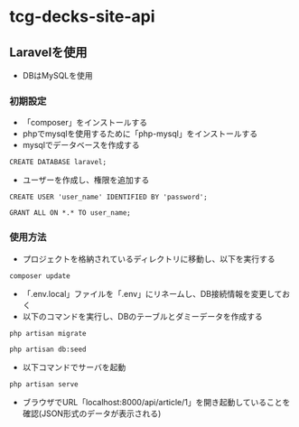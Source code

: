 # tcg-decks-site-api

## Laravelを使用
- DBはMySQLを使用

### 初期設定
- 「composer」をインストールする
- phpでmysqlを使用するために「php-mysql」をインストールする
- mysqlでデータベースを作成する
```
CREATE DATABASE laravel;
```
- ユーザーを作成し、権限を追加する
```
CREATE USER 'user_name' IDENTIFIED BY 'password';
```
```
GRANT ALL ON *.* TO user_name;
```


### 使用方法
- プロジェクトを格納されているディレクトリに移動し、以下を実行する
```
composer update
```
- 「.env.local」ファイルを「.env」にリネームし、DB接続情報を変更しておく
- 以下のコマンドを実行し、DBのテーブルとダミーデータを作成する
```
php artisan migrate
```
```
php artisan db:seed
```
- 以下コマンドでサーバを起動
```
php artisan serve
```

- ブラウザでURL「localhost:8000/api/article/1」を開き起動していることを確認(JSON形式のデータが表示される)


